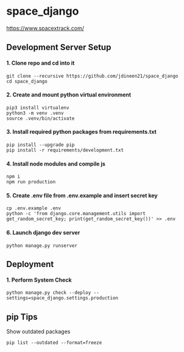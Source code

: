 # space_django 

https://www.spacextrack.com/

## Development Server Setup

#### 1. Clone repo and cd into it
```
git clone --recursive https://github.com/jdineen21/space_django
cd space_django
```

#### 2. Create and mount python virtual environment
```
pip3 install virtualenv
python3 -m venv .venv
source .venv/bin/activate
```

#### 3. Install required python packages from requirements.txt
```
pip install --upgrade pip
pip install -r requirements/development.txt
```

#### 4. Install node modules and compile js
```
npm i
npm run production
```

#### 5. Create .env file from .env.example and insert secret key
```
cp .env.example .env
python -c 'from django.core.management.utils import get_random_secret_key; print(get_random_secret_key())' >> .env
```

#### 6. Launch django dev server
```
python manage.py runserver
```

## Deployment

#### 1. Perform System Check
```
python manage.py check --deploy --settings=space_django.settings.production
```

## pip Tips
Show outdated packages
```
pip list --outdated --format=freeze
```